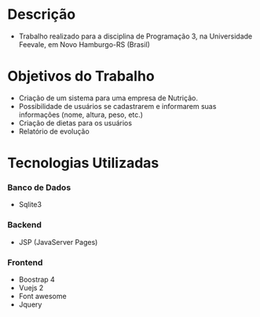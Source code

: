 # Descrição
- Trabalho realizado para a disciplina de Programação 3, na Universidade Feevale, em Novo Hamburgo-RS (Brasil)

# Objetivos do Trabalho

- Criação de um sistema para uma empresa de Nutrição. 
- Possibilidade de usuários se cadastrarem e informarem suas informações (nome, altura, peso, etc.)
- Criação de dietas para os usuários
- Relatório de evolução 

# Tecnologias Utilizadas

### Banco de Dados 
- Sqlite3

### Backend
- JSP (JavaServer Pages)

### Frontend
- Boostrap 4
- Vuejs 2
- Font awesome
- Jquery

